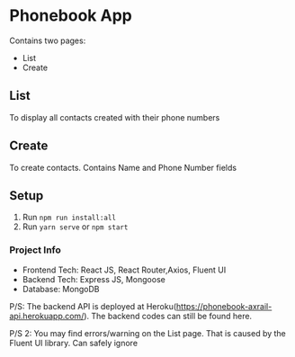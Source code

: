 # Phonebook App

Contains two pages:
- List
- Create

## List

To display all contacts created with their phone numbers

## Create

To create contacts. Contains Name and Phone Number fields

## Setup

1. Run `npm run install:all`
2. Run `yarn serve` or `npm start`

### Project Info
- Frontend Tech: React JS, React Router,Axios, Fluent UI
- Backend Tech: Express JS, Mongoose
- Database: MongoDB

P/S: The backend API is deployed at Heroku(https://phonebook-axrail-api.herokuapp.com/). The backend codes can still be found here.

P/S 2: You may find errors/warning on the List page. That is caused by the Fluent UI library. Can safely ignore


